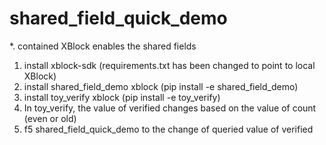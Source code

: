 # shared_field_quick_demo


*. contained XBlock enables the shared fields
1. install xblock-sdk (requirements.txt has been changed to point to local XBlock)
2. install shared_field_demo xblock (pip install -e shared_field_demo)
3. install toy_verify xblock (pip install -e toy_verify)
4. In toy_verify, the value of verified changes based on the value of count (even or old)
5. f5 shared_field_quick_demo to the change of queried value of verified
